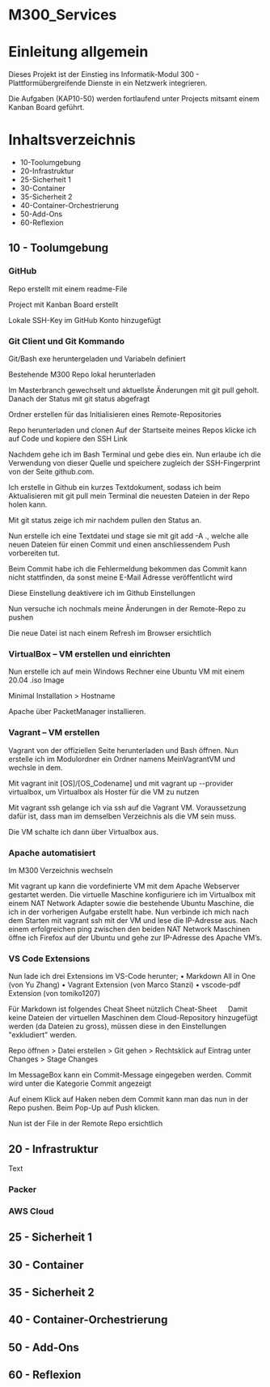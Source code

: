 # M300_Services

# Einleitung allgemein
Dieses Projekt ist der Einstieg ins Informatik-Modul 300 - Plattformübergreifende Dienste in ein Netzwerk integrieren.

Die Aufgaben (KAP10-50) werden fortlaufend unter Projects mitsamt einem Kanban Board geführt.

# Inhaltsverzeichnis

* 10-Toolumgebung
* 20-Infrastruktur
* 25-Sicherheit 1
* 30-Container
* 35-Sicherheit 2
* 40-Container-Orchestrierung
* 50-Add-Ons
* 60-Reflexion

## 10 - Toolumgebung

### GitHub
Repo erstellt mit einem readme-File

Project mit Kanban Board erstellt
  
Lokale SSH-Key im GitHub Konto hinzugefügt
  
### Git Client und Git Kommando
Git/Bash exe heruntergeladen und Variabeln definiert
 
Bestehende M300 Repo lokal herunterladen
 
Im Masterbranch gewechselt und aktuellste Änderungen mit git pull geholt. Danach der Status mit git status abgefragt
  
Ordner erstellen für das Initialisieren eines Remote-Repositories
 

Repo herunterladen und clonen
Auf der Startseite meines Repos klicke ich auf Code und kopiere den SSH Link
 
Nachdem gehe ich im Bash Terminal und gebe dies ein. Nun erlaube ich die Verwendung von dieser Quelle und speichere zugleich der SSH-Fingerprint von der Seite github.com.
 
Ich erstelle in Github ein kurzes Textdokument, sodass ich beim Aktualisieren mit git pull mein Terminal die neuesten Dateien in der Repo holen kann. 
 
 
Mit git status zeige ich mir nachdem pullen den Status an.
 
Nun erstelle ich eine Textdatei und stage sie mit git add -A ., welche alle neuen Dateien für einen Commit und einen anschliessendem Push vorbereiten tut.
 
Beim Commit habe ich die Fehlermeldung bekommen das Commit kann nicht stattfinden, da sonst meine E-Mail Adresse veröffentlicht wird
 
Diese Einstellung deaktivere ich im Github Einstellungen
 
Nun versuche ich nochmals meine Änderungen in der Remote-Repo zu pushen
 
Die neue Datei ist nach einem Refresh im Browser ersichtlich
 
### VirtualBox – VM erstellen und einrichten
Nun erstelle ich auf mein Windows Rechner eine Ubuntu VM mit einem 20.04 .iso Image
 
Minimal Installation > Hostname
 
Apache über PacketManager installieren.
   
### Vagrant – VM erstellen
Vagrant von der offiziellen Seite herunterladen und Bash öffnen. Nun erstelle ich im Modulordner ein Ordner namens MeinVagrantVM und wechsle in dem.
 
Mit vagrant init [OS]/[OS_Codename] und mit vagrant up --provider virtualbox, um Virtualbox als Hoster für die VM zu nutzen
 
Mit vagrant ssh gelange ich via ssh auf die Vagrant VM. Voraussetzung dafür ist, dass man im demselben Verzeichnis als die VM sein muss.
 
Die VM schalte ich dann über Virtualbox aus.
 
### Apache automatisiert
Im M300 Verzeichnis wechseln
 
Mit vagrant up kann die vordefinierte VM mit dem Apache Webserver gestartet werden. Die virtuelle Maschine konfiguriere ich im Virtualbox mit einem NAT Network Adapter sowie die bestehende Ubuntu Maschine, die ich in der vorherigen Aufgabe erstellt habe. 
Nun verbinde ich mich nach dem Starten mit vagrant ssh mit der VM und lese die IP-Adresse aus. Nach einem erfolgreichen ping zwischen den beiden NAT Network Maschinen öffne ich Firefox auf der Ubuntu und gehe zur IP-Adresse des Apache VM’s.
 
### VS Code Extensions
Nun lade ich drei Extensions im VS-Code herunter;
•	Markdown All in One (von Yu Zhang)
•	Vagrant Extension (von Marco Stanzi)
•	vscode-pdf Extension (von tomiko1207)

Für Markdown ist folgendes Cheat Sheet nützlich Cheat-Sheet
 
Damit keine Dateien der virtuellen Maschinen dem Cloud-Repository hinzugefügt werden (da Dateien zu gross), müssen diese in den Einstellungen "exkludiert" werden.
 
Repo öffnen > Datei erstellen > Git gehen > Rechtsklick auf Eintrag unter Changes > Stage Changes
 
Im MessageBox kann ein Commit-Message eingegeben werden. Commit wird unter die Kategorie Commit angezeigt
 
Auf einem Klick auf Haken neben dem Commit kann man das nun in der Repo pushen. Beim Pop-Up auf Push klicken.
 
Nun ist der File in der Remote Repo ersichtlich
 
## 20 - Infrastruktur
Text

### Packer



### AWS Cloud
## 25 - Sicherheit 1

## 30 - Container

## 35 - Sicherheit 2

## 40 - Container-Orchestrierung

## 50 - Add-Ons

## 60 - Reflexion